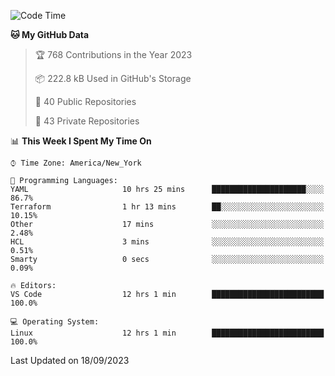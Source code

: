 <!--START_SECTION:waka-->
![Code Time](http://img.shields.io/badge/Code%20Time-215%20hrs%208%20mins-blue)

**🐱 My GitHub Data** 

> 🏆 768 Contributions in the Year 2023
 > 
> 📦 222.8 kB Used in GitHub's Storage 
 > 
> 📜 40 Public Repositories 
 > 
> 🔑 43 Private Repositories  
 > 
📊 **This Week I Spent My Time On** 

```text
⌚︎ Time Zone: America/New_York

💬 Programming Languages: 
YAML                     10 hrs 25 mins      █████████████████████░░░░   86.7% 
Terraform                1 hr 13 mins        ██░░░░░░░░░░░░░░░░░░░░░░░   10.15% 
Other                    17 mins             ░░░░░░░░░░░░░░░░░░░░░░░░░   2.48% 
HCL                      3 mins              ░░░░░░░░░░░░░░░░░░░░░░░░░   0.51% 
Smarty                   0 secs              ░░░░░░░░░░░░░░░░░░░░░░░░░   0.09%

🔥 Editors: 
VS Code                  12 hrs 1 min        █████████████████████████   100.0%

💻 Operating System: 
Linux                    12 hrs 1 min        █████████████████████████   100.0%

```


 Last Updated on 18/09/2023
<!--END_SECTION:waka-->